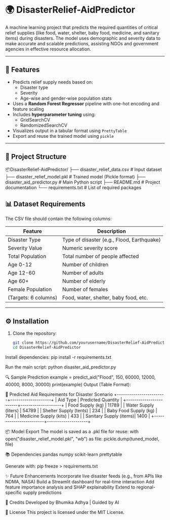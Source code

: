 # 🌍 DisasterRelief-AidPredictor

A machine learning project that predicts the required quantities of critical relief supplies (like food, water, shelter, baby food, medicine, and sanitary items) during disasters. The model uses demographic and severity data to make accurate and scalable predictions, assisting NGOs and government agencies in effective resource allocation.

---

## 🚀 Features

- Predicts relief supply needs based on:
  - Disaster type
  - Severity
  - Age-wise and gender-wise population stats
- Uses a **Random Forest Regressor** pipeline with one-hot encoding and feature scaling
- Includes **hyperparameter tuning** using:
  - GridSearchCV
  - RandomizedSearchCV
- Visualizes output in a tabular format using `PrettyTable`
- Export and reuse the trained model using `pickle`

---

## 📁 Project Structure

📦DisasterRelief-AidPredictor/
├── disaster_relief_data.csv # Input dataset
├── disaster_relief_model.pkl # Trained model (Pickle format)
├── disaster_aid_predictor.py # Main Python script
├── README.md # Project documentation
└── requirements.txt # List of required packages


## 📊 Dataset Requirements
The CSV file should contain the following columns:

| Feature                | Description                                 |
|------------------------|---------------------------------------------|
| Disaster Type          | Type of disaster (e.g., Flood, Earthquake) |
| Severity Value         | Numeric severity score                     |
| Total Population       | Total number of people affected            |
| Age 0-12               | Number of children                         |
| Age 12-60              | Number of adults                           |
| Age 60+                | Number of elderly                          |
| Female Population      | Number of females                          |
| (Targets: 6 columns)   | Food, water, shelter, baby food, etc.      |

---

## ⚙️ Installation

1. Clone the repository:
   ```bash
   git clone https://github.com/yourusername/DisasterRelief-AidPredictor.git
   cd DisasterRelief-AidPredictor
   
Install dependencies:
pip install -r requirements.txt

Run the main script:
python disaster_aid_predictor.py

🔍 Sample Prediction
example = predict_aid("Flood", 150, 60000, 12000, 40000, 8000, 30000)
print(example)
Output (Table Format):

📌 Predicted Aid Requirements for Disaster Scenario
+------------------------+--------------------+
| Aid Type              | Predicted Quantity |
+------------------------+--------------------+
| Food Supply (kg)       | 11789              |
| Water Supply (liters)  | 54789              |
| Shelter Supply (tents) | 234                |
| Baby Food Supply (kg)  | 764                |
| Medicine Supply (kits) | 433                |
| Sanitary Supply (items)| 1400               |
+------------------------+--------------------+

📦 Model Export
The model is saved as a .pkl file for reuse:
with open("disaster_relief_model.pkl", "wb") as file:
  pickle.dump(tuned_model, file)
    
📚 Dependencies
pandas
numpy
scikit-learn
prettytable

Generate with:
pip freeze > requirements.txt

✨ Future Enhancements
Incorporate live disaster feeds (e.g., from APIs like NDMA, NASA)
Build a Streamlit dashboard for real-time interaction
Add feature importance analysis and SHAP explainability
Extend to regional-specific supply predictions

🧠 Credits
Developed by Bhumika Adhya | Guided by AI

📜 License
This project is licensed under the MIT License.
